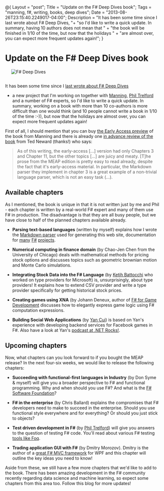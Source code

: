 ﻿@{ 
  Layout = "post";
  Title = "Update on the F# Deep Dives book";
  Tags = "manning, f#, writing, books, deep dives";
  Date = "2013-08-26T23:15:40.2249017-04:00";
  Description = "It has been some time since I last wrote about F# Deep Dives, "+
    "so I'd like to write a quick update. In summary, having 10 authors does not mean that " +
    "the book will be finished in 1/10 of the time, but now that the holidays " +
    "are almost over, you can expect more frequent updates again!";
}

Update on the F# Deep Dives book
================================

<img src="http://tomasp.net/articles/manning-deep-dives/cover.jpg" class="rdecor" title="F# Deep Dives" style="margin-left:20px;margin-bottom:15px"/>

It has been some time since I [last wrote about F# Deep Dives](http://tomasp.net/blog/manning-deep-dives.aspx/)
- a new project that I'm working on together with [Manning](http://www.manning.com),
[Phil Trelford](http://trelford.com/blog) and a number of F# experts, so I'd like to write a quick
update. In summary, working on a book with more than 10 co-authors is more difficult than one
would think (and 10 people cannot write a book in 1/10 of the time :-)), but now that the holidays
are almost over, you can expect more frequent updates again!

First of all, I should mention that you can buy [the Early Access preview](http://www.manning.com/petricek2/)
of the book from Manning and there is already one [in advance review of the book](http://blogs.tedneward.com/2013/01/05/Review+In+Advance+F+Deep+Dives.aspx)
from Ted Neward (thanks!) who says:

> As of this writing, the early-access [...] version had only Chapters 3 and Chapter 11, 
> but the other topics [...] are juicy and meaty. [T]he prose from the MEAP edition is 
> pretty easy to read already, despite the fact that it's early-access material. In particular, 
> the Markdown parser they implement in chapter 3 is a great example of a non-trivial 
> language parser, which is not an easy task (...).

Available chapters
------------------

As I mentioned, the book is unique in that it is not written just by me and Phil - each chapter 
is written by a real-world F# expert and many of them use F# in production. The disadvantage is
that they are all busy people, but we have close to half of the planned chapters available already.

 * **Parsing text-based languages** (written by myself) explains how I wrote the [Markdown parser](http://tpetricek.github.io/FSharp.Formatting/)
   used for generating this web site, documentation for [many](http://fsharp.github.io/FSharp.Data/)
   [F#](http://funscript.info/) [projects](http://tpetricek.github.io/FSharp.RProvider//tutorial.html).

 * **Numerical computing in finance domain** (by Chao-Jen Chen from the University of Chicago) deals
   with mathematical methods for pricing stock options and discusses topics such as geometric brownian
   motion and Monte Carlo simulations.

 * **Integrating Stock Data into the F# Language** (by [Ketih Battocchi](https://twitter.com/kbattocchi) who
   worked on type providers for Microsoft) is, unsurprisingly, about type providers! It explains how to
   extend CSV provider and write a type provider specifically for getting historical stock prices.

 * **Creating games using XNA** (by Johann Deneux, author of [F# for Game Development](http://sharp-gamedev.blogspot.com/)
   discusses how to elegantly express game logic using F# computation expressions.

 * **Building Social Web Applications** (by [Yan Cui](http://theburningmonk.com/)) is based on 
   Yan's experience with developing backend services for Facebook games in F#. Also have a look
   at Yan's [podcast at .NET Rocks!](http://www.dotnetrocks.com/default.aspx?ShowNum=846).

Upcoming chapters
-----------------

Now, what chapters can you look forward to if you bought the MEAP release?
In the next four-six weeks, we would like to release the following chapters:

 * **Succeeding with functional-first languages in Industry** (by Don Syme & myself)
   will give you a broader perspective to F# and functional programming. Why and when should
   you use F#? And what is the [F# Software Foundation](http://fsharp.org/)?

 * **F# in the enterprise** (by Chris Ballard) explains the compromises that F#
   developers need to make to succeed in the enterprise. Should you use functional style
   everywhere and for everything? Or should you just stick to objects?

 * **Test driven development in F#** (by [Phil Trelford](http://trelford.com/blog/)) will
   give you answers to the question of testing F# code. You'll read about various F# 
   testing [tools like Foq](http://foq.codeplex.com/).

 * **Trading application GUI with F#** (by Dmitry Morozov). Dmitry is the author of a
   [great F# MVC framework](https://github.com/dmitry-a-morozov/fsharp-wpf-mvc-series/wiki) for WPF
   and this chapter will outline the key ideas you need to know!

Aside from these, we still have a few more chapters that we'd like to add to the book. There has been
amazing development in the F# community recently regarding data science and machine learning, so 
expect some chapters from this area too. Follow this blog for more updates!